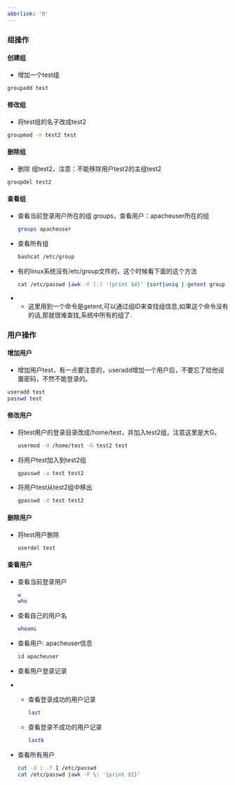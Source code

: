 ```yaml
---
abbrlink: '0'
---
```

### 组操作

#### 创建组

* 增加一个test组

~~~bash
groupadd test
~~~

#### 修改组

* 将test组的名子改成test2

~~~bash 
groupmod -n test2 test
~~~

#### 删除组

* 删除 组test2，注意：不能移除用户test2的主组test2

~~~bash
groupdel test2
~~~

#### 查看组

* 查看当前登录用户所在的组 groups，查看用户：apacheuser所在的组

  ~~~bash
  groups apacheuser
  ~~~

* 查看所有组 

  ~~~bash
  bashcat /etc/group
  ~~~

* 有的linux系统没有/etc/group文件的，这个时候看下面的这个方法

  ~~~bash
  cat /etc/passwd |awk -F [:] '{print $4}' |sort|uniq | getent group |awk -F [:] '{print $1}'
  ~~~

* * 这里用到一个命令是getent,可以通过组ID来查找组信息,如果这个命令没有的话,那就很难查找,系统中所有的组了.



### 用户操作

#### 增加用户

* 增加用户test，有一点要注意的，useradd增加一个用户后，不要忘了给他设置密码，不然不能登录的。

~~~bash
useradd test
passwd test
~~~





#### 修改用户

* 将test用户的登录目录改成/home/test，并加入test2组，注意这里是大G。

  ~~~bash
  usermod -d /home/test -G test2 test
  ~~~

  

* 将用户test加入到test2组

  ~~~bash
  gpasswd -a test test2
  ~~~

  

* 将用户test从test2组中移出

  ~~~bash
  gpasswd -d test test2
  ~~~

  

#### 删除用户

* 将test用户删除

  ~~~bash
  userdel test
  ~~~



#### 查看用户



* 查看当前登录用户

  ~~~bash
  w
  who
  ~~~

* 查看自己的用户名

  ~~~bash
  whoami
  ~~~

* 查看用户: apacheuser信息

  ~~~bash
  id apacheuser
  ~~~

* 查看用户登录记录

* * 查看登录成功的用户记录

    ~~~bash
    last
    ~~~

  * 查看登录不成功的用户记录

    ~~~bash
    lastb
    ~~~

* 查看所有用户

  ~~~bash
  cut -d : -f 1 /etc/passwd
  cat /etc/passwd |awk -F \: '{print $1}'
  ~~~

  


